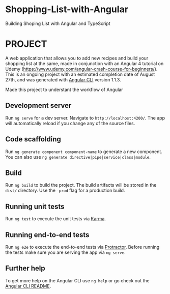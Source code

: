 # Shopping-List-with-Angular
Building Shoping List with Angular and TypeScript

# PROJECT

A web application that allows you to add new recipes and build your shopping list at the same, made in conjunction with an Angular 4 tutorial on Udemy (https://www.udemy.com/angular-crash-course-for-beginners/). This is an ongoing project with an estimated completion date of August 27th, and was generated with [Angular CLI](https://github.com/angular/angular-cli) version 1.1.3.

Made this project to understant the workflow of Angular

## Development server

Run `ng serve` for a dev server. Navigate to `http://localhost:4200/`. The app will automatically reload if you change any of the source files.

## Code scaffolding

Run `ng generate component component-name` to generate a new component. You can also use `ng generate directive|pipe|service|class|module`.

## Build

Run `ng build` to build the project. The build artifacts will be stored in the `dist/` directory. Use the `-prod` flag for a production build.

## Running unit tests

Run `ng test` to execute the unit tests via [Karma](https://karma-runner.github.io).

## Running end-to-end tests

Run `ng e2e` to execute the end-to-end tests via [Protractor](http://www.protractortest.org/).
Before running the tests make sure you are serving the app via `ng serve`.

## Further help

To get more help on the Angular CLI use `ng help` or go check out the [Angular CLI README](https://github.com/angular/angular-cli/blob/master/README.md).

